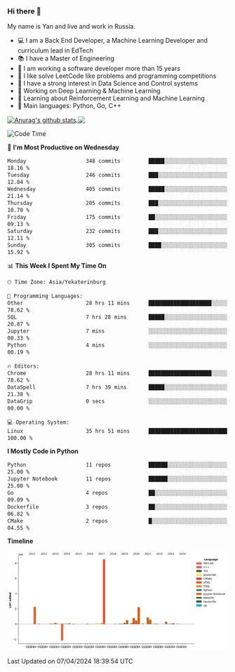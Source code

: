 ### Hi there 👋

My name is Yan and live and work in Russia.

- 💻 I am a Back End Developer, a Machine Learning Developer and curriculum lead in EdTech
- 📚 I have a Master of Engineering
- 🤔 I am working a software developer more than 15 years
- 🌱 I like solve LeetCode like problems and programming competitions
- 📝 I have a strong interest in Data Science and Control systems
- 🔭 Working on Deep Learning & Machine Learning
- 🌱 Learning about Reinforcement Learning and Machine Learning
- 🌟 Main languages: Python, Go, C++

<!--


**yanchick/yanchick** is a ✨ _special_ ✨ repository because its `README.md` (this file) appears on your GitHub profile.

Here are some ideas to get you started:

- I am a self taught Full Stack Developer and a Machine Learning Developer
- 🌱 I’m currently learning ...
- 👯 I’m looking to collaborate on ...
- 🤔 I’m looking for help with ...
- 💬 Ask me about ...
- 📫 How to reach me: ...
- 😄 Pronouns: ...
- ⚡ Fun fact: ...

-->


<a href="https://github.com/anuraghazra/github-readme-stats">
    <img align="center" src="https://github-readme-stats.vercel.app/api?username=yanchick&count_private=true" alt="Anurag's github stats" />
</a>
<a href="https://github.com/anuraghazra/github-readme-stats">
    <img align="center" src="https://github-readme-stats.vercel.app/api/top-langs/?username=yanchick&hide=javascript,html,CSS" />
</a>

<!--START_SECTION:waka-->
![Code Time](http://img.shields.io/badge/Code%20Time-1%2C734%20hrs%2021%20mins-blue)

📅 **I'm Most Productive on Wednesday** 

```text
Monday                   348 commits         █████░░░░░░░░░░░░░░░░░░░░   18.16 % 
Tuesday                  246 commits         ███░░░░░░░░░░░░░░░░░░░░░░   12.84 % 
Wednesday                405 commits         █████░░░░░░░░░░░░░░░░░░░░   21.14 % 
Thursday                 205 commits         ███░░░░░░░░░░░░░░░░░░░░░░   10.70 % 
Friday                   175 commits         ██░░░░░░░░░░░░░░░░░░░░░░░   09.13 % 
Saturday                 232 commits         ███░░░░░░░░░░░░░░░░░░░░░░   12.11 % 
Sunday                   305 commits         ████░░░░░░░░░░░░░░░░░░░░░   15.92 % 
```


📊 **This Week I Spent My Time On** 

```text
🕑︎ Time Zone: Asia/Yekaterinburg

💬 Programming Languages: 
Other                    28 hrs 11 mins      ████████████████████░░░░░   78.62 % 
SQL                      7 hrs 28 mins       █████░░░░░░░░░░░░░░░░░░░░   20.87 % 
Jupyter                  7 mins              ░░░░░░░░░░░░░░░░░░░░░░░░░   00.33 % 
Python                   4 mins              ░░░░░░░░░░░░░░░░░░░░░░░░░   00.19 % 

🔥 Editors: 
Chrome                   28 hrs 11 mins      ████████████████████░░░░░   78.62 % 
DataSpell                7 hrs 39 mins       █████░░░░░░░░░░░░░░░░░░░░   21.38 % 
DataGrip                 0 secs              ░░░░░░░░░░░░░░░░░░░░░░░░░   00.00 % 

💻 Operating System: 
Linux                    35 hrs 51 mins      █████████████████████████   100.00 % 
```

**I Mostly Code in Python** 

```text
Python                   11 repos            ██████░░░░░░░░░░░░░░░░░░░   25.00 % 
Jupyter Notebook         11 repos            ██████░░░░░░░░░░░░░░░░░░░   25.00 % 
Go                       4 repos             ██░░░░░░░░░░░░░░░░░░░░░░░   09.09 % 
Dockerfile               3 repos             ██░░░░░░░░░░░░░░░░░░░░░░░   06.82 % 
CMake                    2 repos             █░░░░░░░░░░░░░░░░░░░░░░░░   04.55 % 
```



**Timeline**

![Lines of Code chart](https://raw.githubusercontent.com/yanchick/yanchick/main/assets/bar_graph.png)


 Last Updated on 07/04/2024 18:39:54 UTC
<!--END_SECTION:waka-->

